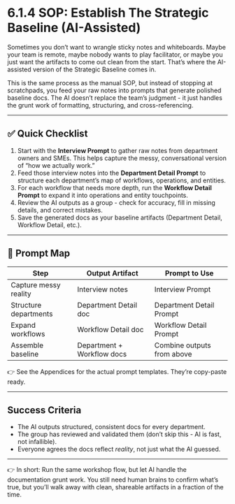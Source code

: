 # 6.1.4 SOP: Establish The Strategic Baseline (AI-Assisted)

Sometimes you don’t want to wrangle sticky notes and whiteboards. Maybe your team is remote, maybe nobody wants to play facilitator, or maybe you just want the artifacts to come out clean from the start. That’s where the AI-assisted version of the Strategic Baseline comes in.

This is the same process as the manual SOP, but instead of stopping at scratchpads, you feed your raw notes into prompts that generate polished baseline docs. The AI doesn’t replace the team’s judgment - it just handles the grunt work of formatting, structuring, and cross-referencing.

---

## ✅ Quick Checklist

1. Start with the **Interview Prompt** to gather raw notes from department owners and SMEs. This helps capture the messy, conversational version of “how we actually work.”
2. Feed those interview notes into the **Department Detail Prompt** to structure each department’s map of workflows, operations, and entities.
3. For each workflow that needs more depth, run the **Workflow Detail Prompt** to expand it into operations and entity touchpoints.
4. Review the AI outputs as a group - check for accuracy, fill in missing details, and correct mistakes.
5. Save the generated docs as your baseline artifacts (Department Detail, Workflow Detail, etc.).

---

## 🔧 Prompt Map

| Step                  | Output Artifact            | Prompt to Use              |
| --------------------- | -------------------------- | -------------------------- |
| Capture messy reality | Interview notes            | Interview Prompt           |
| Structure departments | Department Detail doc      | Department Detail Prompt   |
| Expand workflows      | Workflow Detail doc        | Workflow Detail Prompt     |
| Assemble baseline     | Department + Workflow docs | Combine outputs from above |

👉 See the Appendices for the actual prompt templates. They’re copy-paste ready.

---

## Success Criteria

* The AI outputs structured, consistent docs for every department.
* The group has reviewed and validated them (don’t skip this - AI is fast, not infallible).
* Everyone agrees the docs reflect *reality*, not just what the AI guessed.

---

👉 In short: Run the same workshop flow, but let AI handle the documentation grunt work. You still need human brains to confirm what’s true, but you’ll walk away with clean, shareable artifacts in a fraction of the time.
